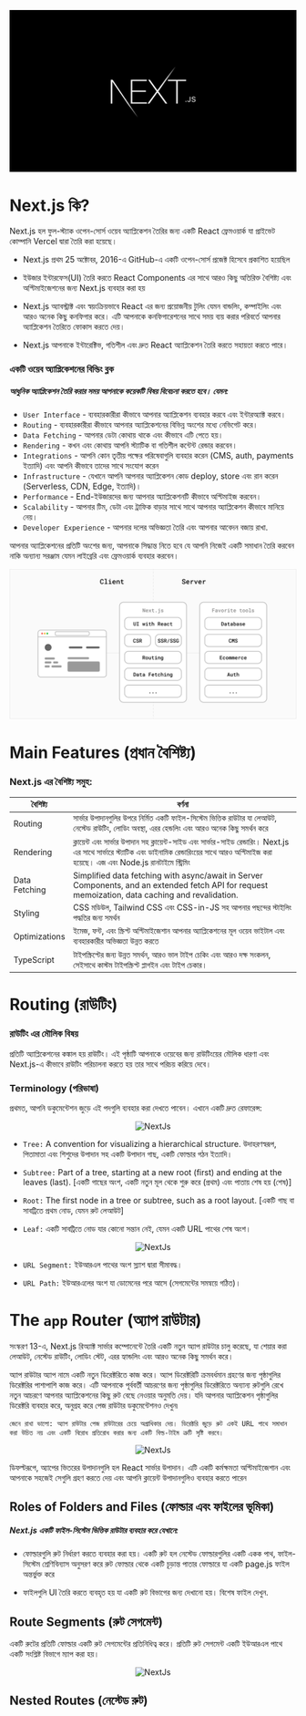 <p align="center">
  <img src="./images/nextjs.png" alt="NextJs">
</p>

# Next.js কি?

Next.js হল ফুল-স্ট্যাক ওপেন-সোর্স ওয়েব অ্যাপ্লিকেশন তৈরির জন্য একটি React ফ্রেমওয়ার্ক যা প্রাইভেট কোম্পানি Vercel দ্বারা তৈরি করা হয়েছে।

- Next.js প্রথম 25 অক্টোবর, 2016-এ GitHub-এ একটি ওপেন-সোর্স প্রজেক্ট হিসেবে প্রকাশিত হয়েছিল

- ইউজার ইন্টারফেস(UI) তৈরি করতে React Components এর সাথে আরও কিছু অতিরিক্ত বৈশিষ্ট্য এবং অপ্টিমাইজেশনের জন্য Next.js ব্যবহার করা হয়

- Next.js অ্যাবস্ট্রাক্ট এবং স্বয়ংক্রিয়ভাবে React এর জন্য প্রয়োজনীয় টুলিং যেমন বান্ডলিং, কম্পাইলিং এবং আরও অনেক কিছু কনফিগার করে। এটি আপনাকে কনফিগারেশনের সাথে সময় ব্যয় করার পরিবর্তে আপনার অ্যাপ্লিকেশন তৈরিতে ফোকাস করতে দেয়।

- Next.js আপনাকে ইন্টারেক্টিভ, গতিশীল এবং দ্রুত React অ্যাপ্লিকেশন তৈরি করতে সহায়তা করতে পারে।

### একটি ওয়েব অ্যাপ্লিকেশনের বিল্ডিং ব্লক

##### আধুনিক অ্যাপ্লিকেশন তৈরি করার সময় আপনাকে কয়েকটি বিষয় বিবেচনা করতে হবে। যেমন:

- `User Interface` - ব্যবহারকারীরা কীভাবে আপনার অ্যাপ্লিকেশন ব্যবহার করবে এবং ইন্টারঅ্যাক্ট করবে।
- `Routing` - ব্যবহারকারীরা কীভাবে আপনার অ্যাপ্লিকেশনের বিভিন্ন অংশের মধ্যে নেভিগেট করে।
- `Data Fetching` - আপনার ডেটা কোথায় থাকে এবং কীভাবে এটি পেতে হয়।
- `Rendering` - কখন এবং কোথায় আপনি স্ট্যাটিক বা গতিশীল কন্টেন্ট রেন্ডার করবেন।
- `Integrations` - আপনি কোন তৃতীয় পক্ষের পরিষেবাগুলি ব্যবহার করেন (CMS, auth, payments ইত্যাদি) এবং আপনি কীভাবে তাদের সাথে সংযোগ করেন
- `Infrastructure` - যেখানে আপনি আপনার অ্যাপ্লিকেশন কোড deploy, store এবং রান করেন (Serverless, CDN, Edge, ইত্যাদি)।
- `Performance` - End-ইউজারদের জন্য আপনার অ্যাপ্লিকেশনটি কীভাবে অপ্টিমাইজ করবেন।
- `Scalability` - আপনার টিম, ডেটা এবং ট্রাফিক বাড়ার সাথে সাথে আপনার অ্যাপ্লিকেশন কীভাবে মানিয়ে নেয়।
- `Developer Experience` - আপনার দলের অভিজ্ঞতা তৈরি এবং আপনার আবেদন বজায় রাখা.

আপনার অ্যাপ্লিকেশনের প্রতিটি অংশের জন্য, আপনাকে সিদ্ধান্ত নিতে হবে যে আপনি নিজেই একটি সমাধান তৈরি করবেন নাকি অন্যান্য সরঞ্জাম যেমন লাইব্রেরি এবং ফ্রেমওয়ার্ক ব্যবহার করবেন।

<p align="center">
  <img src="./images/next-app.png" alt="NextJs">
</p>

# Main Features (প্রধান বৈশিষ্ট্য)

### Next.js এর বৈশিষ্ট্য সমুহ:

<table>
  <thead>
    <tr>
      <th>বৈশিষ্ট্য</th>
      <th>বর্ণনা</th>
    </tr>
   </thead>
   <tbody>
     <tr>
       <td>Routing</td>
       <td>সার্ভার উপাদানগুলির উপরে নির্মিত একটি ফাইল-সিস্টেম ভিত্তিক রাউটার যা লেআউট, নেস্টেড রাউটিং, লোডিং অবস্থা, এরর হেন্ডলিং এবং আরও অনেক কিছু সমর্থন করে</td>
     </tr>
     <tr>
       <td>Rendering</td>
       <td>ক্লায়েন্ট এবং সার্ভার উপাদান সহ ক্লায়েন্ট-সাইড এবং সার্ভার-সাইড রেন্ডারিং। Next.js এর সাথে সার্ভারে স্ট্যাটিক এবং ডাইনামিক রেন্ডারিংয়ের সাথে আরও অপ্টিমাইজ করা হয়েছে। এজ এবং Node.js রানটাইমে স্ট্রিমিং</td>
     </tr>
     <tr>
       <td>Data Fetching</td>
       <td>Simplified data fetching with async/await in Server Components, and an extended fetch API for request memoization, data caching and revalidation.</td>
     </tr>
     <tr>
       <td>Styling</td>
       <td>CSS মডিউল, Tailwind CSS এবং CSS-in-JS সহ আপনার পছন্দের স্টাইলিং পদ্ধতির জন্য সমর্থন</td>
     </tr>
     <tr>
       <td>Optimizations</td>
       <td>ইমেজ, ফন্ট, এবং স্ক্রিপ্ট অপ্টিমাইজেশান আপনার অ্যাপ্লিকেশনের মূল ওয়েব ভাইটাল এবং ব্যবহারকারীর অভিজ্ঞতা উন্নত করতে</td>
     </tr>
     <tr>
       <td>TypeScript</td>
       <td>টাইপস্ক্রিপ্টের জন্য উন্নত সমর্থন, আরও ভাল টাইপ চেকিং এবং আরও দক্ষ সংকলন, সেইসাথে কাস্টম টাইপস্ক্রিপ্ট প্লাগইন এবং টাইপ চেকার।</td>
     </tr>
  </tbody>
</table>

# Routing (রাউটিং)

### রাউটিং এর মৌলিক বিষয়

প্রতিটি অ্যাপ্লিকেশনের কঙ্কাল হয় রাউটিং। এই পৃষ্ঠাটি আপনাকে ওয়েবের জন্য রাউটিংয়ের মৌলিক ধারণা এবং Next.js-এ কীভাবে রাউটিং পরিচালনা করতে হয় তার সাথে পরিচয় করিয়ে দেবে।

### Terminology (পরিভাষা)

প্রথমত, আপনি ডকুমেন্টেশন জুড়ে এই পদগুলি ব্যবহার করা দেখতে পাবেন। এখানে একটি দ্রুত রেফারেন্স:

<p align="center">
  <img src="./images/terminology-component-tree.png" alt="NextJs">
</p>

- `Tree:` A convention for visualizing a hierarchical structure. উদাহরণস্বরূপ, পিতামাতা এবং শিশুদের উপাদান সহ একটি উপাদান গাছ, একটি ফোল্ডার গঠন ইত্যাদি।

- `Subtree:` Part of a tree, starting at a new root (first) and ending at the leaves (last). [একটি গাছের অংশ, একটি নতুন মূল থেকে শুরু করে (প্রথম) এবং পাতায় শেষ হয় (শেষ)]

- `Root:` The first node in a tree or subtree, such as a root layout. [একটি গাছ বা সাবট্রিতে প্রথম নোড, যেমন রুট লেআউট]

- `Leaf:` একটি সাবট্রিতে নোড যার কোনো সন্তান নেই, যেমন একটি URL পাথের শেষ অংশ।

<p align="center">
  <img src="./images/terminology-url-anatomy.png" alt="NextJs">
</p>

- `URL Segment:` ইউআরএল পাথের অংশ স্ল্যাশ দ্বারা সীমাবদ্ধ।

- `URL Path:` ইউআরএলের অংশ যা ডোমেনের পরে আসে (সেগমেন্টের সমন্বয়ে গঠিত)।

# The `app` Router (অ্যাপ রাউটার)

সংস্করণ 13-এ, Next.js রিঅ্যাক্ট সার্ভার কম্পোনেন্টে তৈরি একটি নতুন অ্যাপ রাউটার চালু করেছে, যা শেয়ার করা লেআউট, নেস্টেড রাউটিং, লোডিং স্টেট, এরর হ্যান্ডলিং এবং আরও অনেক কিছু সমর্থন করে।

অ্যাপ রাউটার অ্যাপ নামে একটি নতুন ডিরেক্টরিতে কাজ করে। অ্যাপ ডিরেক্টরিটি ক্রমবর্ধমান গ্রহণের জন্য পৃষ্ঠাগুলির ডিরেক্টরির পাশাপাশি কাজ করে। এটি আপনাকে পূর্ববর্তী আচরণের জন্য পৃষ্ঠাগুলির ডিরেক্টরিতে অন্যান্য রুটগুলি রেখে নতুন আচরণে আপনার অ্যাপ্লিকেশনের কিছু রুট বেছে নেওয়ার অনুমতি দেয়। যদি আপনার অ্যাপ্লিকেশন পৃষ্ঠাগুলির ডিরেক্টরি ব্যবহার করে, অনুগ্রহ করে পেজ রাউটার ডকুমেন্টেশনও দেখুন৷

```
জেনে রাখা ভালো: অ্যাপ রাউটার পেজ রাউটারের চেয়ে অগ্রাধিকার দেয়। ডিরেক্টরি জুড়ে রুট একই URL পাথে সমাধান করা উচিত নয় এবং একটি বিরোধ প্রতিরোধ করার জন্য একটি বিল্ড-টাইম ত্রুটি সৃষ্টি করবে।
```

<p align="center">
  <img src="./images/next-router-directories.avif" alt="NextJs">
</p>

ডিফল্টরূপে, অ্যাপের ভিতরের উপাদানগুলি হল React সার্ভার উপাদান। এটি একটি কর্মক্ষমতা অপ্টিমাইজেশান এবং আপনাকে সহজেই সেগুলি গ্রহণ করতে দেয় এবং আপনি ক্লায়েন্ট উপাদানগুলিও ব্যবহার করতে পারেন

## Roles of Folders and Files (ফোল্ডার এবং ফাইলের ভূমিকা)

##### Next.js একটি ফাইল-সিস্টেম ভিত্তিক রাউটার ব্যবহার করে যেখানে:

- ফোল্ডারগুলি রুট নির্ধারণ করতে ব্যবহার করা হয়। একটি রুট হল নেস্টেড ফোল্ডারগুলির একটি একক পাথ, ফাইল-সিস্টেম শ্রেণিবিন্যাস অনুসরণ করে রুট ফোল্ডার থেকে একটি চূড়ান্ত পাতার ফোল্ডারে যা একটি page.js ফাইল অন্তর্ভুক্ত করে

- ফাইলগুলি UI তৈরি করতে ব্যবহৃত হয় যা একটি রুট বিভাগের জন্য দেখানো হয়। বিশেষ ফাইল দেখুন.

## Route Segments (রুট সেগমেন্ট)

একটি রুটের প্রতিটি ফোল্ডার একটি রুট সেগমেন্টের প্রতিনিধিত্ব করে। প্রতিটি রুট সেগমেন্ট একটি ইউআরএল পাথে একটি সংশ্লিষ্ট বিভাগে ম্যাপ করা হয়।

<p align="center">
  <img src="./images/route-segments-to-path-segments.avif" alt="NextJs">
</p>

## Nested Routes (নেস্টেড রুট)